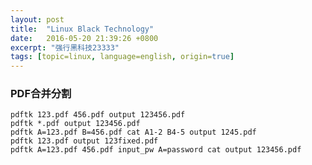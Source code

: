 ```yaml
---
layout: post
title:  "Linux Black Technology"
date:   2016-05-20 21:39:26 +0800
excerpt: "强行黑科技23333"
tags: [topic=linux, language=english, origin=true]
---
```


### PDF合并分割

    pdftk 123.pdf 456.pdf output 123456.pdf
    pdftk *.pdf output 123456.pdf
    pdftk A=123.pdf B=456.pdf cat A1-2 B4-5 output 1245.pdf
    pdftk 123.pdf output 123fixed.pdf
    pdftk A=123.pdf 456.pdf input_pw A=password cat output 123456.pdf
